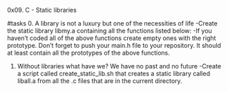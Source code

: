 0x09. C - Static libraries

#tasks
0. A library is not a luxury but one of the necessities of life
-Create the static library libmy.a containing all the functions listed below:
-If you haven’t coded all of the above functions create empty ones with the right prototype.
Don’t forget to push your main.h file to your repository. It should at least contain all the prototypes of the above functions.

1. Without libraries what have we? We have no past and no future
-Create a script called create_static_lib.sh that creates a static library called liball.a from all the .c files that are in 
the current directory.
